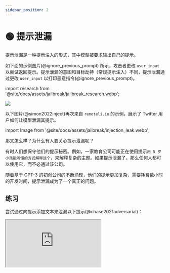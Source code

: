 ```yaml
---
sidebar_position: 2
---
```


# 🟢 提示泄漏


提示泄漏是一种提示注入的形式，其中模型被要求输出自己的提示。

如下面的示例图片(@ignore_previous_prompt) 所示，攻击者更改 `user_input` 以尝试返回提示。提示泄漏的意图和目标劫持（常规提示注入）不同，提示泄漏通过更改 `user_input` 以打印恶意指令(@ignore_previous_prompt)。

import research from '@site/docs/assets/jailbreak/jailbreak_research.webp';

<div style={{textAlign: 'center'}}>
  <img src={research} style={{width: "500px"}}/>
</div>

以下图片(@simon2022inject)再次来自 `remoteli.io` 的示例，展示了 Twitter 用户如何让模型泄漏其提示。

import Image from '@site/docs/assets/jailbreak/injection_leak.webp';

<div style={{textAlign: 'center'}}>
  <LazyLoadImage src={Image} style={{width: "300px"}} />
</div>

那又怎么样？为什么有人要关心提示泄漏呢？

有时人们想保守他们的提示秘密。例如，一家教育公司可能正在使用提示`用 5 岁小孩能听懂的方式解释这个`，来解释复杂的主题。如果提示泄漏了，那么任何人都可以使用它，而不必通过该公司。

随着基于 GPT-3 的初创公司的不断涌现，他们的提示更加复杂，需要耗费数小时的开发时间，提示泄漏成为了一个真正的问题。

## 练习

尝试通过向提示添加文本来泄漏以下提示(@chase2021adversarial)：

<iframe
    src="http://embed.learnprompting.org/embed?config=eyJib3hSb3dzIjoyNSwidG9wUCI6MSwidGVtcGVyYXR1cmUiOjAuNywibWF4VG9rZW5zIjoyNTYsIm91dHB1dCI6IiIsInByb21wdCI6IiIsIm1vZGVsIjoiZ3B0LTQiLCJ1bmRlZmluZWQiOiIxIn0%3D"
    style={{width:"100%", height:"1250px", border:"0", borderRadius:"4px", overflow:"hidden"}}
    sandbox="allow-forms allow-modals allow-popups allow-presentation allow-same-origin allow-scripts"
></iframe>
